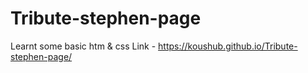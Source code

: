 # Tribute-stephen-page
Learnt some basic htm & css
Link - https://koushub.github.io/Tribute-stephen-page/
